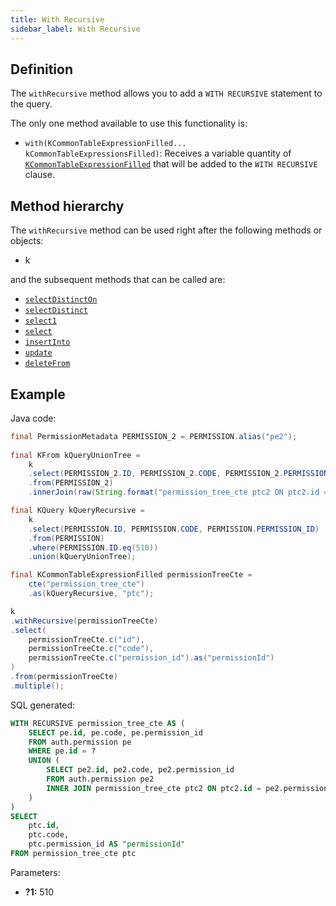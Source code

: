 ```yaml
---
title: With Recursive
sidebar_label: With Recursive
---
```


## Definition

The `withRecursive` method allows you to add a `WITH RECURSIVE` statement to the query.

The only one method available to use this functionality is:

- `with(KCommonTableExpressionFilled... kCommonTableExpressionsFilled)`: Receives a variable quantity of [`KCommonTableExpressionFilled`](/docs/select-statement/clauses/with/introduction) that will be added to the `WITH RECURSIVE` clause.

## Method hierarchy

The `withRecursive` method can be used right after the following methods or objects:

- k

and the subsequent methods that can be called are:

- [`selectDistinctOn`](/docs/select-statement/clauses/select/distinct-on)
- [`selectDistinct`](/docs/select-statement/clauses/select/distinct)
- [`select1`](/docs/select-statement/clauses/select/select1)
- [`select`](/docs/select-statement/clauses/select/)
- [`insertInto`](/docs/select-statement/clauses/select/)
- [`update`](/docs/select-statement/clauses/select/)
- [`deleteFrom`](/docs/select-statement/clauses/select/)

## Example

Java code:

```java
final PermissionMetadata PERMISSION_2 = PERMISSION.alias("pe2");
        
final KFrom kQueryUnionTree = 
    k
    .select(PERMISSION_2.ID, PERMISSION_2.CODE, PERMISSION_2.PERMISSION_ID)
    .from(PERMISSION_2)
    .innerJoin(raw(String.format("permission_tree_cte ptc2 ON ptc2.id = %s", PERMISSION_2.PERMISSION_ID)));

final KQuery kQueryRecursive = 
    k
    .select(PERMISSION.ID, PERMISSION.CODE, PERMISSION.PERMISSION_ID)
    .from(PERMISSION)
    .where(PERMISSION.ID.eq(510))
    .union(kQueryUnionTree);

final KCommonTableExpressionFilled permissionTreeCte =
    cte("permission_tree_cte")
    .as(kQueryRecursive, "ptc");

k
.withRecursive(permissionTreeCte)
.select(
    permissionTreeCte.c("id"),
    permissionTreeCte.c("code"),
    permissionTreeCte.c("permission_id").as("permissionId")
)
.from(permissionTreeCte)
.multiple();
```

SQL generated:

```sql showLineNumbers
WITH RECURSIVE permission_tree_cte AS (
    SELECT pe.id, pe.code, pe.permission_id
    FROM auth.permission pe 
    WHERE pe.id = ? 
    UNION (
        SELECT pe2.id, pe2.code, pe2.permission_id
        FROM auth.permission pe2
        INNER JOIN permission_tree_cte ptc2 ON ptc2.id = pe2.permission_id
    )
)
SELECT
    ptc.id,
    ptc.code,
    ptc.permission_id AS "permissionId"
FROM permission_tree_cte ptc
```

Parameters:

- **?1:** 510